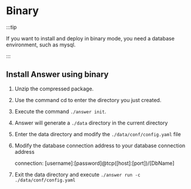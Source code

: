 ---
---

# Binary

:::tip

If you want to install and deploy in binary mode, you need a database environment, such as mysql.

:::

## Install Answer using binary

  1. Unzip the compressed package.
  2. Use the command cd to enter the directory you just created.
  3. Execute the command `./answer init`.
  4. Answer will generate a `./data` directory in the current directory
  5. Enter the data directory and modify the `./data/conf/config.yaml` file
  6. Modify the database connection address to your database connection address

     connection: [username]:[password]@tcp([host]:[port])/[DbName]
  7. Exit the data directory and execute `./answer run -c ./data/conf/config.yaml`